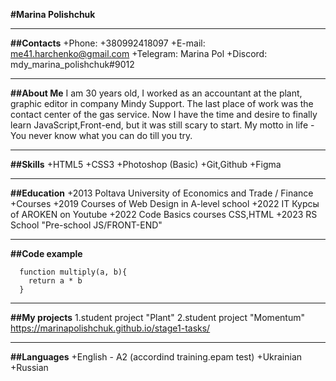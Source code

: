 **#Marina Polishchuk**
*****
**##Contacts**
+Phone: +380992418097
+E-mail: me41.harchenko@gmail.com
+Telegram: Marina Pol
+Discord: mdy_marina_polishchuk#9012
*****
**##About Me**
I am 30 years old, I worked as an accountant at the plant, graphic editor in company Mindy Support. The last place of work was the contact center of the gas service. Now I have the time and desire to finally learn JavaScript,Front-end, but it was still scary to start. My motto in life - You never know what you can do till you try.
*****
**##Skills**
+HTML5
+CSS3
+Photoshop (Basic)
+Git,Github
+Figma
*****
**##Education**
+2013 Poltava University of Economics and Trade / Finance
+Courses
+2019 Courses of Web Design in A-level school
+2022 IT Курсы of AROKEN on Youtube
+2022 Code Basics courses CSS,HTML
+2023 RS School "Pre-school JS/FRONT-END"
*****
**##Code example**
```
  function multiply(a, b){
    return a * b
  }
  ```
***** 
**##My projects**
1.student project "Plant"
2.student project "Momentum" https://marinapolishchuk.github.io/stage1-tasks/
*****
**##Languages**
+English - A2 (accordind training.epam test)
+Ukrainian
+Russian
        
